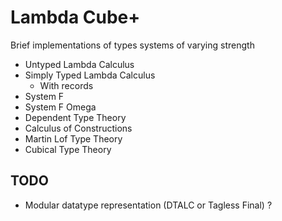# Lambda Cube+
Brief implementations of types systems of varying strength
- Untyped Lambda Calculus
- Simply Typed Lambda Calculus
    * With records
- System F
- System F Omega
- Dependent Type Theory
- Calculus of Constructions
- Martin Lof Type Theory
- Cubical Type Theory

## TODO
- Modular datatype representation (DTALC or Tagless Final) ?
